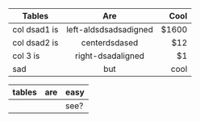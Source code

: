 | Tables   |      Are      |  Cool |
|----------|:-------------:|------:|
| col dsad1 is |  left-aldsdsadsadigned | $1600 |
| col dsad2 is |    centerdsdased   |   $12 |
| col 3 is | right-dsadaligned |    $1 |
|sad| but |cool|


|tables |are |easy|
|-|-|-|
|||see?|

